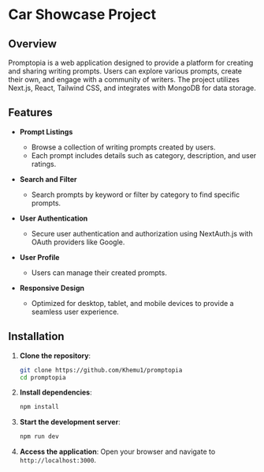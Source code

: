 # Car Showcase Project

## Overview
Promptopia is a web application designed to provide a platform for creating and sharing writing prompts. Users can explore various prompts, create their own, and engage with a community of writers. The project utilizes Next.js, React, Tailwind CSS, and integrates with MongoDB for data storage.

## Features
- **Prompt Listings**
  - Browse a collection of writing prompts created by users.
  - Each prompt includes details such as category, description, and user ratings.
  
- **Search and Filter**
  - Search prompts by keyword or filter by category to find specific prompts.

- **User Authentication**
  - Secure user authentication and authorization using NextAuth.js with OAuth providers like Google.

- **User Profile**
  - Users can manage their created prompts.

- **Responsive Design**
  - Optimized for desktop, tablet, and mobile devices to provide a seamless user experience.
 
## Installation

1. **Clone the repository**:
    ```bash
    git clone https://github.com/Khemu1/promptopia
    cd promptopia
    ```

2. **Install dependencies**:
    ```bash
    npm install
    ```
    
3. **Start the development server**:
    ```bash
    npm run dev
    ```

4. **Access the application**:
   Open your browser and navigate to `http://localhost:3000`.
